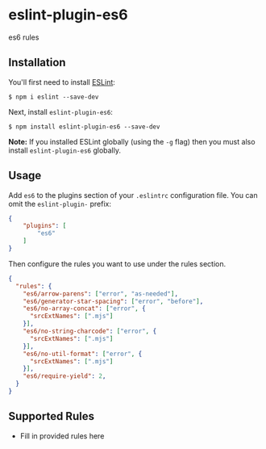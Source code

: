 # eslint-plugin-es6

es6 rules

## Installation

You'll first need to install [ESLint](http://eslint.org):

```
$ npm i eslint --save-dev
```

Next, install `eslint-plugin-es6`:

```
$ npm install eslint-plugin-es6 --save-dev
```

**Note:** If you installed ESLint globally (using the `-g` flag) then you must also install `eslint-plugin-es6` globally.

## Usage

Add `es6` to the plugins section of your `.eslintrc` configuration file. You can omit the `eslint-plugin-` prefix:

```json
{
    "plugins": [
        "es6"
    ]
}
```


Then configure the rules you want to use under the rules section.

```json
{
  "rules": {
    "es6/arrow-parens": ["error", "as-needed"],
    "es6/generator-star-spacing": ["error", "before"],
    "es6/no-array-concat": ["error", {
      "srcExtNames": [".mjs"]
    }],
    "es6/no-string-charcode": ["error", {
      "srcExtNames": [".mjs"]
    }],
    "es6/no-util-format": ["error", {
      "srcExtNames": [".mjs"]
    }],
    "es6/require-yield": 2,
  }
}
```

## Supported Rules

* Fill in provided rules here





